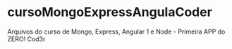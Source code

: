 # cursoMongoExpressAngulaCoder
Arquivos do curso de Mongo, Express, Angular 1 e Node - Primeira APP do ZERO! Cod3r
